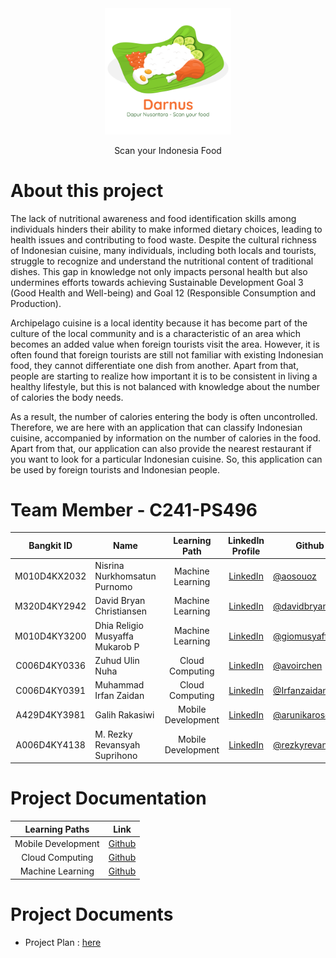 <div align="center">
  <img src="https://github.com/Dapur-Nusantara-Bangkit-2024-Batch-2/.github/blob/main/profile/assets/logodarnus%201.png" alt="Logo NutriKita" style="width: 40%;">
  <p>Scan your Indonesia Food</p>
</div>

# About this project
The lack of nutritional awareness and food identification skills among individuals hinders their ability to make informed dietary choices, leading to health issues and contributing to food waste. Despite the cultural richness of Indonesian cuisine, many individuals, including both locals and tourists, struggle to recognize and understand the nutritional content of traditional dishes. This gap in knowledge not only impacts personal health but also undermines efforts towards achieving Sustainable Development Goal 3 (Good Health and Well-being) and Goal 12 (Responsible Consumption and Production).

Archipelago cuisine is a local identity because it has become part of the culture of the local community and is a characteristic of an area which becomes an added value when foreign tourists visit the area. However, it is often found that foreign tourists are still not familiar with existing Indonesian food, they cannot differentiate one dish from another. Apart from that, people are starting to realize how important it is to be consistent in living a healthy lifestyle, but this is not balanced with knowledge about the number of calories the body needs. 

As a result, the number of calories entering the body is often uncontrolled. Therefore, we are here with an application that can classify Indonesian cuisine, accompanied by information on the number of calories in the food. Apart from that, our application can also provide the nearest restaurant if you want to look for a particular Indonesian cuisine. So, this application can be used by foreign tourists and Indonesian people.

# Team Member - C241-PS496
<div align="center">
  
| Bangkit ID       |           Name            |   Learning Path    | LinkedIn Profile | Github | Status |
|:----------------:|---------------------------|:------------------:|:-----------------------------------------:|-------------------------------------------------------------------|:---------------------------------|
| M010D4KX2032      | Nisrina Nurkhomsatun Purnomo  | Machine Learning   | [LinkedIn](https://www.linkedin.com/in/nisrinanpurnomo/) | [@aosouoz](https://github.com/asouoz) | Active |
| M320D4KY2942      | David Bryan Christiansen   | Machine Learning   | [LinkedIn](https://www.linkedin.com/in/davidbryanc/) | [@davidbryanc](https://github.com/davidbryanc) | Active |
| M010D4KY3200      | Dhia Religio Musyaffa Mukarob P          | Machine Learning    | [LinkedIn](https://www.linkedin.com/in/dhiareligio/) | [@giomusyaffa](https://github.com/giomusyaffa) | Active |
| C006D4KY0336      | Zuhud Ulin Nuha     | Cloud Computing    | [LinkedIn](https://www.linkedin.com/in/zuhud-ulin-nuha/) | [@avoirchen](https://github.com/avoirchen) | Active |
| C006D4KY0391      | Muhammad Irfan Zaidan             | Cloud Computing | [LinkedIn](https://www.linkedin.com/in/mirfanzaidann/) | [@Irfanzaidann](https://github.com/Irfanzaidann) | Active |
| A429D4KY3981       | Galih Rakasiwi              | Mobile Development | [LinkedIn](https://www.linkedin.com/in/galih-rakasiwi-25a5842a4/) | [@arunikaroscent](https://github.com/arunikaroscent) | Active |
| A006D4KY4138       | M. Rezky Revansyah Suprihono | Mobile Development   | [LinkedIn](https://www.linkedin.com/in/rezkyrevansyah/) | [@rezkyrevansyah](https://github.com/rezkyrevansyah) | Active |

</div>

# Project Documentation
|   Learning Paths   |                                Link                                |
| :----------------: | :----------------------------------------------------------------: |
| Mobile Development | [Github](https://github.com/Dapur-Nusantara-Bangkit-2024-Batch-2/mobile-development) |
|  Cloud Computing  | [Github](https://github.com/Dapur-Nusantara-Bangkit-2024-Batch-2/cloud-computing)  |
|   Machine Learning  | [Github](https://github.com/Dapur-Nusantara-Bangkit-2024-Batch-2/machine-learning)  |

# Project Documents
- Project Plan : [here](https://docs.google.com/document/d/1ovYRkL2Bs03VHfwmxqueTz2HmTsnz_SQEJc4XopDPCQ/edit?usp=sharing)
